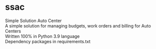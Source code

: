 # ssac
Simple Solution Auto Center\
A simple solution for managing budgets, work orders and billing for Auto Centers\
Written 100% in Python 3.9 language\
Dependency packages in requirements.txt
